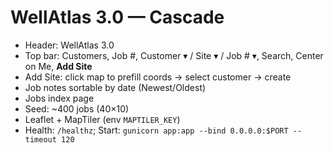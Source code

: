 
# WellAtlas 3.0 — Cascade

- Header: WellAtlas 3.0
- Top bar: Customers, Job #, Customer ▾ / Site ▾ / Job # ▾, Search, Center on Me, **Add Site**
- Add Site: click map to prefill coords → select customer → create
- Job notes sortable by date (Newest/Oldest)
- Jobs index page
- Seed: ~400 jobs (40×10)
- Leaflet + MapTiler (env `MAPTILER_KEY`)
- Health: `/healthz`; Start: `gunicorn app:app --bind 0.0.0.0:$PORT --timeout 120`
